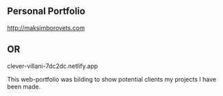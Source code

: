 ## Personal Portfolio
http://maksimborovets.com
## OR 
clever-villani-7dc2dc.netlify.app

This web-portfolio was bilding to show potential clients my projects I have been made.

